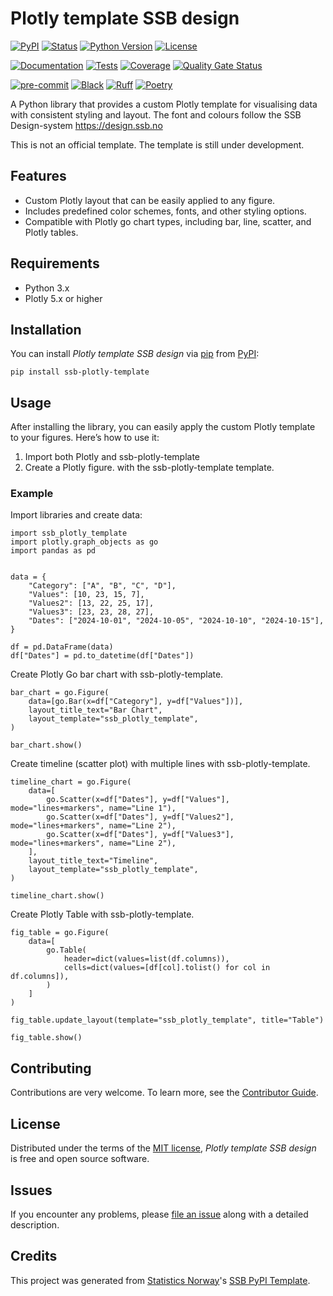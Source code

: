 # Plotly template SSB design

[![PyPI](https://img.shields.io/pypi/v/ssb-plotly-template.svg)][pypi status]
[![Status](https://img.shields.io/pypi/status/ssb-plotly-template.svg)][pypi status]
[![Python Version](https://img.shields.io/pypi/pyversions/ssb-plotly-template)][pypi status]
[![License](https://img.shields.io/pypi/l/ssb-plotly-template)][license]

[![Documentation](https://github.com/statisticsnorway/ssb-plotly-template/actions/workflows/docs.yml/badge.svg)][documentation]
[![Tests](https://github.com/statisticsnorway/ssb-plotly-template/actions/workflows/tests.yml/badge.svg)][tests]
[![Coverage](https://sonarcloud.io/api/project_badges/measure?project=statisticsnorway_ssb-plotly-template&metric=coverage)][sonarcov]
[![Quality Gate Status](https://sonarcloud.io/api/project_badges/measure?project=statisticsnorway_ssb-plotly-template&metric=alert_status)][sonarquality]

[![pre-commit](https://img.shields.io/badge/pre--commit-enabled-brightgreen?logo=pre-commit&logoColor=white)][pre-commit]
[![Black](https://img.shields.io/badge/code%20style-black-000000.svg)][black]
[![Ruff](https://img.shields.io/endpoint?url=https://raw.githubusercontent.com/astral-sh/ruff/main/assets/badge/v2.json)](https://github.com/astral-sh/ruff)
[![Poetry](https://img.shields.io/endpoint?url=https://python-poetry.org/badge/v0.json)][poetry]

[pypi status]: https://pypi.org/project/ssb-plotly-template/
[documentation]: https://statisticsnorway.github.io/ssb-plotly-template
[tests]: https://github.com/statisticsnorway/ssb-plotly-template/actions?workflow=Tests

[sonarcov]: https://sonarcloud.io/summary/overall?id=statisticsnorway_ssb-plotly-template
[sonarquality]: https://sonarcloud.io/summary/overall?id=statisticsnorway_ssb-plotly-template
[pre-commit]: https://github.com/pre-commit/pre-commit
[black]: https://github.com/psf/black
[poetry]: https://python-poetry.org/

A Python library that provides a custom Plotly template for visualising data with consistent styling and layout. The font and colours follow the SSB Design-system https://design.ssb.no

This is not an official template. The template is still under development.

## Features

- Custom Plotly layout that can be easily applied to any figure.
- Includes predefined color schemes, fonts, and other styling options.
- Compatible with Plotly go chart types, including bar, line, scatter, and Plotly tables.


## Requirements

- Python 3.x
- Plotly 5.x or higher

## Installation

You can install _Plotly template SSB design_ via [pip] from [PyPI]:

```console
pip install ssb-plotly-template
```

## Usage

After installing the library, you can easily apply the custom Plotly template to your figures. Here’s how to use it:

1. Import both Plotly and ssb-plotly-template
2. Create a Plotly figure.  with the ssb-plotly-template template.

### Example
Import libraries and create data:
```
import ssb_plotly_template
import plotly.graph_objects as go
import pandas as pd


data = {
    "Category": ["A", "B", "C", "D"],
    "Values": [10, 23, 15, 7],
    "Values2": [13, 22, 25, 17],
    "Values3": [23, 23, 28, 27],
    "Dates": ["2024-10-01", "2024-10-05", "2024-10-10", "2024-10-15"],
}

df = pd.DataFrame(data)
df["Dates"] = pd.to_datetime(df["Dates"])
```

Create Plotly Go bar chart with ssb-plotly-template.
```
bar_chart = go.Figure(
    data=[go.Bar(x=df["Category"], y=df["Values"])],
    layout_title_text="Bar Chart",
    layout_template="ssb_plotly_template",
)

bar_chart.show()
```

Create timeline (scatter plot) with multiple lines with ssb-plotly-template.

```
timeline_chart = go.Figure(
    data=[
        go.Scatter(x=df["Dates"], y=df["Values"], mode="lines+markers", name="Line 1"),
        go.Scatter(x=df["Dates"], y=df["Values2"], mode="lines+markers", name="Line 2"),
        go.Scatter(x=df["Dates"], y=df["Values3"], mode="lines+markers", name="Line 2"),
    ],
    layout_title_text="Timeline",
    layout_template="ssb_plotly_template",
)

timeline_chart.show()
```

Create Plotly Table with ssb-plotly-template.

```
fig_table = go.Figure(
    data=[
        go.Table(
            header=dict(values=list(df.columns)),
            cells=dict(values=[df[col].tolist() for col in df.columns]),
        )
    ]
)

fig_table.update_layout(template="ssb_plotly_template", title="Table")

fig_table.show()
```


## Contributing

Contributions are very welcome.
To learn more, see the [Contributor Guide].

## License

Distributed under the terms of the [MIT license][license],
_Plotly template SSB design_ is free and open source software.

## Issues

If you encounter any problems,
please [file an issue] along with a detailed description.

## Credits

This project was generated from [Statistics Norway]'s [SSB PyPI Template].

[statistics norway]: https://www.ssb.no/en
[pypi]: https://pypi.org/
[ssb pypi template]: https://github.com/statisticsnorway/ssb-pypitemplate
[file an issue]: https://github.com/statisticsnorway/ssb-plotly-template/issues
[pip]: https://pip.pypa.io/

<!-- github-only -->

[license]: https://github.com/statisticsnorway/ssb-plotly-template/blob/main/LICENSE
[contributor guide]: https://github.com/statisticsnorway/ssb-plotly-template/blob/main/CONTRIBUTING.md
[reference guide]: https://statisticsnorway.github.io/ssb-plotly-template/reference.html
